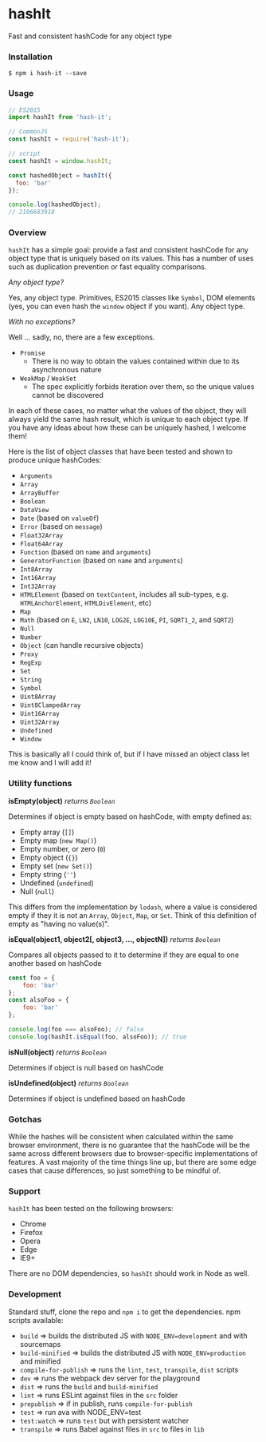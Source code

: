 # hashIt

Fast and consistent hashCode for any object type

### Installation

```
$ npm i hash-it --save
```

### Usage

```javascript
// ES2015
import hashIt from 'hash-it';

// CommonJS
const hashIt = require('hash-it');

// script
const hashIt = window.hashIt;

const hashedObject = hashIt({
  foo: 'bar'
});

console.log(hashedObject);
// 2196683918
```

### Overview

`hashIt` has a simple goal: provide a fast and consistent hashCode for any object type that is uniquely based on its values. This has a number of uses such as duplication prevention or fast equality comparisons.

*Any object type?*

Yes, any object type. Primitives, ES2015 classes like `Symbol`, DOM elements (yes, you can even hash the `window` object if you want). Any object type.

*With no exceptions?*

Well ... sadly, no, there are a few exceptions.
* `Promise`
  * There is no way to obtain the values contained within due to its asynchronous nature
* `WeakMap` / `WeakSet`
  * The spec explicitly forbids iteration over them, so the unique values cannot be discovered
  
In each of these cases, no matter what the values of the object, they will always yield the same hash result, which is unique to each object type. If you have any ideas about how these can be uniquely hashed, I welcome them!

Here is the list of object classes that have been tested and shown to produce unique hashCodes:
* `Arguments`
* `Array`
* `ArrayBuffer`
* `Boolean`
* `DataView`
* `Date` (based on `valueOf`)
* `Error` (based on `message`)
* `Float32Array`
* `Float64Array`
* `Function` (based on `name` and `arguments`)
* `GeneratorFunction` (based on `name` and `arguments`)
* `Int8Array`
* `Int16Array`
* `Int32Array`
* `HTMLElement` (based on `textContent`, includes all sub-types, e.g. `HTMLAnchorElement`, `HTMLDivElement`, etc)
* `Map`
* `Math` (based on `E`, `LN2`, `LN10`, `LOG2E`, `LOG10E`, `PI`, `SQRT1_2`, and `SQRT2`)
* `Null`
* `Number`
* `Object` (can handle recursive objects)
* `Proxy`
* `RegExp`
* `Set`
* `String`
* `Symbol`
* `Uint8Array`
* `Uint8ClampedArray`
* `Uint16Array`
* `Uint32Array`
* `Undefined`
* `Window`

This is basically all I could think of, but if I have missed an object class let me know and I will add it!

### Utility functions

**isEmpty(object)** *returns `Boolean`*

Determines if object is empty based on hashCode, with empty defined as:
* Empty array (`[]`)
* Empty map (`new Map()`)
* Empty number, or zero (`0`)
* Empty object (`{}`)
* Empty set (`new Set()`)
* Empty string (`''`)
* Undefined (`undefined`)
* Null (`null`)

This differs from the implementation by `lodash`, where a value is considered empty if they it is not an `Array`, `Object`, `Map`, or `Set`. Think of this definition of empty as "having no value(s)".

**isEqual(object1, object2[, object3, ..., objectN])** *returns `Boolean`*

Compares all objects passed to it to determine if they are equal to one another based on hashCode
  
```javascript
const foo = {
    foo: 'bar'
};
const alsoFoo = {
    foo: 'bar'
};

console.log(foo === alsoFoo); // false
console.log(hashIt.isEqual(foo, alsoFoo)); // true
```

**isNull(object)** *returns `Boolean`*

Determines if object is null based on hashCode

**isUndefined(object)** *returns `Boolean`*

Determines if object is undefined based on hashCode

### Gotchas

While the hashes will be consistent when calculated within the same browser environment, there is no guarantee that the hashCode will be the same across different browsers due to browser-specific implementations of features. A vast majority of the time things line up, but there are some edge cases that cause differences, so just something to be mindful of.

### Support

`hashIt` has been tested on the following browsers:
* Chrome
* Firefox
* Opera
* Edge
* IE9+

There are no DOM dependencies, so `hashIt` should work in Node as well.

### Development

Standard stuff, clone the repo and `npm i` to get the dependencies. npm scripts available:
* `build` => builds the distributed JS with `NODE_ENV=development` and with sourcemaps
* `build-minified` => builds the distributed JS with `NODE_ENV=production` and minified
* `compile-for-publish` => runs the `lint`, `test`, `transpile`, `dist` scripts
* `dev` => runs the webpack dev server for the playground
* `dist` => runs the `build` and `build-minified`
* `lint` => runs ESLint against files in the `src` folder
* `prepublish` => if in publish, runs `compile-for-publish`
* `test` => run ava with NODE_ENV=test
* `test:watch` => runs `test` but with persistent watcher
* `transpile` => runs Babel against files in `src` to files in `lib`
